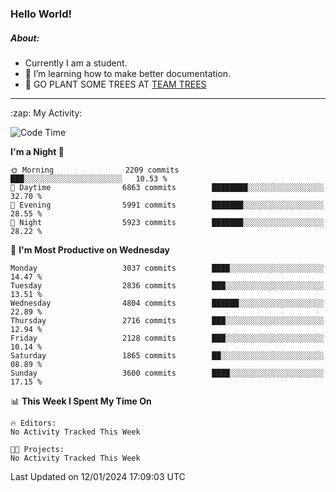 ### Hello World!

##### About:
- Currently I am a student.
- 🌱 I’m learning how to make better documentation.
- 🌱 GO PLANT SOME TREES AT [TEAM TREES](https://teamtrees.org/)

---
  <summary>:zap: My Activity:</summary>
  
<!--START_SECTION:waka-->
![Code Time](http://img.shields.io/badge/Code%20Time-1%2C268%20hrs%2025%20mins-blue)

**I'm a Night 🦉** 

```text
🌞 Morning                2209 commits        ███░░░░░░░░░░░░░░░░░░░░░░   10.53 % 
🌆 Daytime                6863 commits        ████████░░░░░░░░░░░░░░░░░   32.70 % 
🌃 Evening                5991 commits        ███████░░░░░░░░░░░░░░░░░░   28.55 % 
🌙 Night                  5923 commits        ███████░░░░░░░░░░░░░░░░░░   28.22 % 
```
📅 **I'm Most Productive on Wednesday** 

```text
Monday                   3037 commits        ████░░░░░░░░░░░░░░░░░░░░░   14.47 % 
Tuesday                  2836 commits        ███░░░░░░░░░░░░░░░░░░░░░░   13.51 % 
Wednesday                4804 commits        ██████░░░░░░░░░░░░░░░░░░░   22.89 % 
Thursday                 2716 commits        ███░░░░░░░░░░░░░░░░░░░░░░   12.94 % 
Friday                   2128 commits        ███░░░░░░░░░░░░░░░░░░░░░░   10.14 % 
Saturday                 1865 commits        ██░░░░░░░░░░░░░░░░░░░░░░░   08.89 % 
Sunday                   3600 commits        ████░░░░░░░░░░░░░░░░░░░░░   17.15 % 
```


📊 **This Week I Spent My Time On** 

```text
🔥 Editors: 
No Activity Tracked This Week

🐱‍💻 Projects: 
No Activity Tracked This Week
```


 Last Updated on 12/01/2024 17:09:03 UTC
<!--END_SECTION:waka-->
